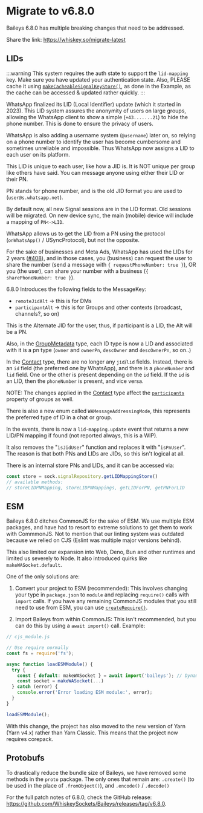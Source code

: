 # Migrate to v6.8.0

Baileys 6.8.0 has multiple breaking changes that need to be addressed.

Share the link: https://whiskey.so/migrate-latest

## LIDs

:::warning
This system requires the auth state to support the `lid-mapping` key. Make sure you have updated your authentication state. Also, PLEASE cache it using [`makeCacheableSignalKeyStore()`](../api/functions/makeCacheableSignalKeyStore), as done in the Example, as the cache can be accessed & updated rather quickly.
:::

WhatsApp finalized its LID (Local Identifier) update (which it started in 2023). This LID system assures the anonymity of users on large groups, allowing the WhatsApp client to show a simple (`+43.......21`) to hide the phone number. This is done to ensure the privacy of users.

WhatsApp is also adding a username system (`@username`) later on, so relying on a phone number to identify the user has become cumbersome and sometimes unreliable and impossible. Thus WhatsApp now assigns a LID to each user on its platform.

This LID is unique to each user, like how a JID is. It is NOT unique per group like others have said. You can message anyone using either their LID or their PN.

PN stands for phone number, and is the old JID format you are used to (`user@s.whatsapp.net`).

By default now, all new Signal sessions are in the LID format. Old sessions will be migrated. On new device sync, the main (mobile) device will include a mapping of `PN<->LID`.

WhatsApp allows us to get the LID from a PN using the protocol (`onWhatsApp()` / USyncProtocol), but not the opposite.

For the sake of businesses and Meta Ads, WhatsApp has used the LIDs for 2 years ([#408](https://github.com/WhiskeySockets/Baileys/pull/408)), and in those cases, you (business) can request the user to share the number (send a message with `{ requestPhoneNumber: true }`), OR you (the user), can share your number with a business (`{ sharePhoneNumber: true }`).

6.8.0 Introduces the following fields to the MessageKey:
- `remoteJidAlt` -> this is for DMs
- `participantAlt` -> this is for Groups and other contexts (broadcast, channels?, so on)

This is the Alternate JID for the user, thus, if participant is a LID, the Alt will be a PN.

Also, in the [GroupMetadata](../api/interfaces/GroupMetadata) type, each ID type is now a LID and associated with it is a pn type (`owner` and `ownerPn`, `descOwner` and `descOwnerPn`, so on..)

In the [Contact](../api/interfaces/Contact) type, there are no longer any `jid`/`lid` fields. Instead, there is an `id` field (the preferred one by WhatsApp), and there is a `phoneNumber` and `lid` field. One or the other is present depending on the `id` field. If the `id` is an LID, then the `phoneNumber` is present, and vice versa.

NOTE: The changes applied in the [Contact](../api/interfaces/Contact) type affect the [`participants`](../api/interfaces/GroupMetadata#participants) property of groups as well.

There is also a new enum called `WAMessageAddressingMode`, this represents the preferred type of ID in a chat or group.

In the events, there is now a `lid-mapping.update` event that returns a new LID/PN mapping if found (not reported always, this is a WIP).

It also removes the "`isJidUser`" function and replaces it with "`isPnUser`". The reason is that both PNs and LIDs are JIDs, so this isn't logical at all.

There is an internal store PNs and LIDs, and it can be accessed via:
```ts
const store = sock.signalRepository.getLIDMappingStore()
// available methods:
// storeLIDPNMapping, storeLIDPNMappings, getLIDForPN, getPNForLID
```

## ESM

Baileys 6.8.0 ditches CommonJS for the sake of ESM. We use multiple ESM packages, and have had to resort to extreme solutions to get them to work with CommmonJS. Not to mention that our linting system was outdated because we relied on CJS (Eslint was multiple major versions behind).

This also limited our expansion into Web, Deno, Bun and other runtimes and limited us severely to Node. It also introduced quirks like `makeWASocket.default`.

One of the only solutions are:

1. Convert your project to ESM (recommended):
This involves changing your type in `package.json` to `module` and replacing `require()` calls with `import` calls.
If you have any remaining CommonJS modules that you still need to use from ESM, you can use [`createRequire()`](https://nodejs.org/api/module.html#modulecreaterequirefilename).


2. Import Baileys from within CommonJS:
This isn't recommended, but you can do this by using a `await import()` call.
Example:
```ts
// cjs_module.js

// Use require normally
const fs = require('fs');

async function loadESMModule() {
  try {
    const { default: makeWASocket } = await import('baileys'); // Dynamic import of an ESM module
    const socket = makeWASocket(...)
  } catch (error) {
    console.error('Error loading ESM module:', error);
  }
}

loadESMModule();
```

With this change, the project has also moved to the new version of Yarn (Yarn v4.x) rather than Yarn Classic. This means that the project now requires corepack.

## Protobufs

To drastically reduce the bundle size of Baileys, we have removed some methods in the `proto` package. The only ones that remain are: `.create()` (to be used in the place of `.fromObject()`), and `.encode()` / `.decode()`


For the full patch notes of 6.8.0, check the GitHub release: https://github.com/WhiskeySockets/Baileys/releases/tag/v6.8.0.
